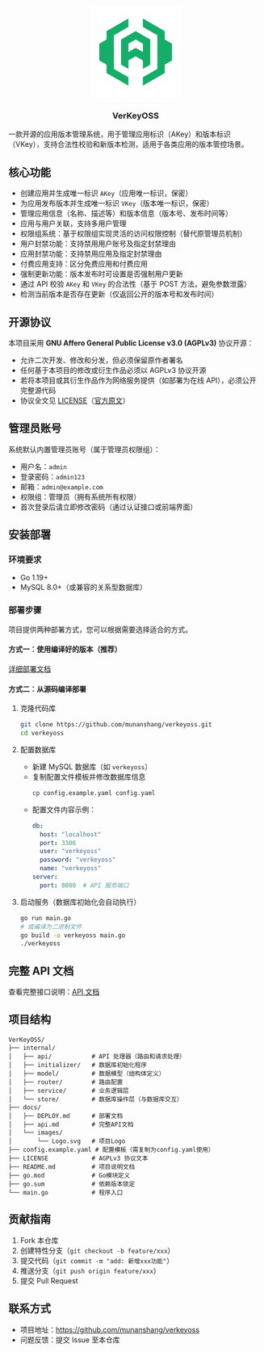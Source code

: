 <div align="center">
  <img src="docs/images/Logo.svg" alt="Logo" width="180" height="180">
</div>

<h3 align="center">VerKeyOSS</h3>

一款开源的应用版本管理系统，用于管理应用标识（AKey）和版本标识（VKey），支持合法性校验和新版本检测，适用于各类应用的版本管控场景。

## 核心功能

- 创建应用并生成唯一标识 `AKey`（应用唯一标识，保密）
- 为应用发布版本并生成唯一标识 `VKey`（版本唯一标识，保密）
- 管理应用信息（名称、描述等）和版本信息（版本号、发布时间等）
- 应用与用户关联，支持多用户管理
- 权限组系统：基于权限组实现灵活的访问权限控制（替代原管理员机制）
- 用户封禁功能：支持禁用用户账号及指定封禁理由
- 应用封禁功能：支持禁用应用及指定封禁理由
- 付费应用支持：区分免费应用和付费应用
- 强制更新功能：版本发布时可设置是否强制用户更新
- 通过 API 校验 `AKey` 和 `VKey` 的合法性（基于 POST 方法，避免参数泄露）
- 检测当前版本是否存在更新（仅返回公开的版本号和发布时间）

## 开源协议

本项目采用 **GNU Affero General Public License v3.0 (AGPLv3)** 协议开源：
- 允许二次开发、修改和分发，但必须保留原作者署名
- 任何基于本项目的修改或衍生作品必须以 AGPLv3 协议开源
- 若将本项目或其衍生作品作为网络服务提供（如部署为在线 API），必须公开完整源代码
- 协议全文见 [LICENSE](LICENSE)（[官方原文](https://www.gnu.org/licenses/agpl-3.0.txt)）

## 管理员账号

系统默认内置管理员账号（属于管理员权限组）：
- 用户名：`admin`
- 登录密码：`admin123`
- 邮箱：`admin@example.com`
- 权限组：管理员（拥有系统所有权限）
- 首次登录后请立即修改密码（通过认证接口或前端界面）

## 安装部署

### 环境要求
- Go 1.19+
- MySQL 8.0+（或兼容的关系型数据库）

### 部署步骤

项目提供两种部署方式，您可以根据需要选择适合的方式。

#### 方式一：使用编译好的版本（推荐）

  [详细部署文档](docs/DEPLOY.md)

#### 方式二：从源码编译部署

1. 克隆代码库
   ```bash
   git clone https://github.com/munanshang/verkeyoss.git
   cd verkeyoss
   ```

2. 配置数据库
   - 新建 MySQL 数据库（如 `verkeyoss`）
   - 复制配置文件模板并修改数据库信息
     ```bash
     cp config.example.yaml config.yaml
     ```
   - 配置文件内容示例：
     ```yaml
     db:
       host: "localhost"
       port: 3306
       user: "verkeyoss"
       password: "verkeyoss"
       name: "verkeyoss"
     server:
       port: 8080  # API 服务端口
     ```

3. 启动服务（数据库初始化会自动执行）
   ```bash
   go run main.go
   # 或编译为二进制文件
   go build -o verkeyoss main.go
   ./verkeyoss
   ```

## 完整 API 文档

查看完整接口说明：[API 文档](docs/api.md)

## 项目结构
```
VerKeyOSS/
├── internal/
│   ├── api/           # API 处理器（路由和请求处理）
│   ├── initializer/   # 数据库初始化程序
│   ├── model/         # 数据模型（结构体定义）
│   ├── router/        # 路由配置
│   ├── service/       # 业务逻辑层
│   └── store/         # 数据库操作层（与数据库交互）
├── docs/
│   ├── DEPLOY.md      # 部署文档
│   ├── api.md         # 完整API文档
│   └── images/
│       └── Logo.svg   # 项目Logo
├── config.example.yaml # 配置模板（需复制为config.yaml使用）
├── LICENSE            # AGPLv3 协议文本
├── README.md          # 项目说明文档
├── go.mod             # Go模块定义
├── go.sum             # 依赖版本锁定
└── main.go            # 程序入口
```

## 贡献指南

1. Fork 本仓库
2. 创建特性分支（`git checkout -b feature/xxx`）
3. 提交代码（`git commit -m "add: 新增xxx功能"`）
4. 推送分支（`git push origin feature/xxx`）
5. 提交 Pull Request

## 联系方式

- 项目地址：https://github.com/munanshang/verkeyoss
- 问题反馈：提交 Issue 至本仓库